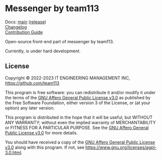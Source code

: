 Messenger by team113
====================

Docs: [main](https://team113.github.io/messenger/main/) ([release](https://team113.github.io/messenger/release/))  
[Changelog](https://github.com/team113/messenger/blob/main/CHANGELOG.md)  
[Contribution Guide](https://github.com/team113/messenger/blob/main/CONTRIBUTING.md)  

Open-source front-end part of messenger by team113.

Currently, is under hard development.




## License

Copyright © 2022-2023 IT ENGINEERING MANAGEMENT INC, <https://github.com/team113>

This program is free software: you can redistribute it and/or modify it under the terms of the [GNU Affero General Public License v3.0] as published by the Free Software Foundation, either version 3 of the License, or (at your option) any later version.

This program is distributed in the hope that it will be useful, but WITHOUT ANY WARRANTY; without even the implied warranty of MERCHANTABILITY or FITNESS FOR A PARTICULAR PURPOSE.  See the [GNU Affero General Public License v3.0] for more details.

You should have received a copy of the [GNU Affero General Public License v3.0] along with this program. If not, see <https://www.gnu.org/licenses/agpl-3.0.html>.




[GNU Affero General Public License v3.0]: https://github.com/team113/messenger/blob/main/LICENSE.md
